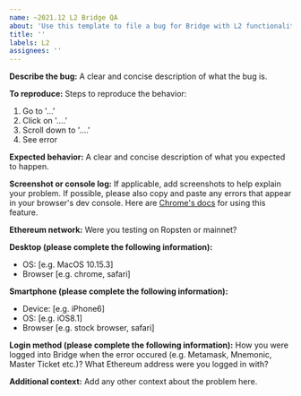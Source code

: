 ```yaml
---
name: ~2021.12 L2 Bridge QA
about: 'Use this template to file a bug for Bridge with L2 functionality'
title: ''
labels: L2
assignees: ''
---
```


**Describe the bug:**
A clear and concise description of what the bug is.

**To reproduce:**
Steps to reproduce the behavior:
1. Go to '...'
2. Click on '....'
3. Scroll down to '....'
4. See error

**Expected behavior:**
A clear and concise description of what you expected to happen.

**Screenshot or console log:**
If applicable, add screenshots to help explain your problem. If possible, please also copy and paste any errors that appear in your browser's dev console. Here are [Chrome's docs](https://developers.google.com/web/tools/chrome-devtools/open) for using this feature.

**Ethereum network:**
Were you testing on Ropsten or mainnet?

**Desktop (please complete the following information):**
 - OS: [e.g. MacOS 10.15.3]
 - Browser [e.g. chrome, safari]

**Smartphone (please complete the following information):**
 - Device: [e.g. iPhone6]
 - OS: [e.g. iOS8.1]
 - Browser [e.g. stock browser, safari]

**Login method (please complete the following information):**
How you were logged into Bridge when the error occured (e.g. Metamask, Mnemonic, Master Ticket etc.)? What Ethereum address were you logged in with?

**Additional context:**
Add any other context about the problem here.
